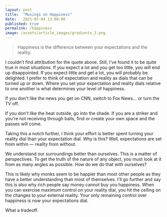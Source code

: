 ```yaml
---
layout: post
title:  "Musings on Happiness"
date:   2021-07-04 13:00:00
published: true
permalink: /happiness
image: /assets/article_images/gradients_3.png
---
```


> Happiness is the difference between your expectations and the reality.
> 

I couldn’t find attribution for the quote above. Still, I've found it to be quite true in most situations. If you expect a lot and you get too little, you will end up disappointed. If you expect little and get a lot, you will probably be delighted. I prefer to think of expectation and reality as dials that can be turned up or down. Where you set your expectation and reality dials relative to one another is what determines your level of happiness.

If you don't like the news you get on CNN, switch to Fox News… or turn the TV off.

If you don't like the heat outside, go into the shade. If you are a striker and you're not receiving through balls, find or create your own space and the passes will come.

Taking this a notch further, I think your effort is better spent turning your reality dial than your expectation dial. Why is this? Well, expectations are set from within — reality from without.

We understand our surroundings better than ourselves. This is a matter of perspectives. To get the truth of the nature of any object, you must look at it from as many angles as possible. How do we do that with ourselves?

This is likely why monks seem to be happier than most other people as they have a better understanding than most of themselves. I'll go further and say this is also why rich people say money cannot buy you happiness. When you can exercise maximum control on your reality dial, you hit the ceiling on the changes to your external reality. Your only remaining control over happiness is now your expectations dial.

What a tradeoff.
